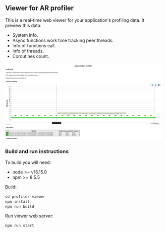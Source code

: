 ## Viewer for AR profiler

This is a real-time web viewer for your application's profiling data.
It preview this data:
* System info.
* Async functions work time tracking peer threads.
* Info of functions call.
* Info of threads.
* Coroutines count.

![profiler](../docs/profiler.png)


### Build and run instructions
To build you will need:
* node >= v16.15.0
* npm >= 8.5.5

Build:
```
cd profiler-viewer
npm install
npm run build
``` 

Run viewer web server:
```
npm run start
```
